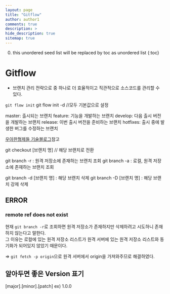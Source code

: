 ```yaml
---
layout: page
title: "Gitflow"
author: author1
comments: true
description: >
hide_description: true
sitemap: true
---
```


0. this unordered seed list will be replaced by toc as unordered list 
{:toc}

# Gitflow
- 브랜치 관리 전략으로 중 하나로 더 효율적이고 직관적으로 소스코드를 관리할 수 있다.

`git flow init`
git flow init -d //모두 기본값으로 설정

master: 출시되는 브랜치
feature: 기능을 개발하는 브랜치
develop: 다음 출시 버전을 개발하는 브랜치
release: 이번 출시 버전을 준비하는 브랜치
hotfixes: 출시 중에 발생한 버그를 수정하는 브랜치

<a href="https://techblog.woowahan.com/2553/" target="_blank">우아한형제들 기술블로그</a>참고

git checkout [브랜치 명] // 해당 브랜치로 전환

git branch -r : 원격 저장소에 존재하는 브랜치 조회
git branch -a : 로컬, 원격 저장소에 존재하는 브랜치 조회

git branch -d [브랜치 명] : 해당 브랜치 삭제
git branch -D [브랜치 명] : 해당 브랜치 강제 삭제


## ERROR
### remote ref does not exist
현재 `git branch -r`로 조회하면 원격 저장소가 존재하지만 삭제하려고 시도하니 존재하지 않는다고 말한다.<br>
그 이유는 로컬에 있는 원격 저장소 리스트가 원격 서버에 있는 원격 저장소 리스트와 동기화가 되어있지 않았기 때문이다.<br>

=> `git fetch -p origin`으로 원격 서버에서 origin을 가져와주므로 해결하였다.

## 알아두면 좋은 Version 표기
[major].[minor].[patch] ex) 1.0.0<br>

